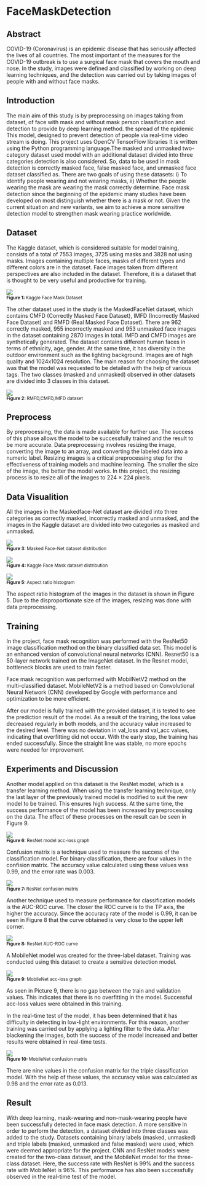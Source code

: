 # FaceMaskDetection
## Abstract
COVID-19 (Coronavirus) is an epidemic disease that has seriously affected the lives of all countries. The most important of the measures for the 
COVID-19 outbreak is to use a surgical face mask that covers the mouth and nose. In the study, images were defined and classified by working on 
deep learning techniques, and the detection was carried out by taking images of people with and without face masks.
## Introduction
The main aim of this study is by preprocessing on images taking from dataset, of face with mask and without mask person classification and detection to provide by deep learning method. the spread of the epidemic This model, designed to prevent detection of people via real-time video stream is doing. This project uses OpenCV TensorFlow libraries It is written using the Python programming language.The masked and unmasked two-category dataset used model with an additional dataset divided into three categories.detection is also considered. So, data to be used in mask detection is correctly masked face, false masked face, and unmasked face dataset classified as.
There are two goals of using these datasets:
i) To identify people wearing and not wearing masks,
ii) Whether the people wearing the mask are wearing the mask correctly determine.
Face mask detection since the beginning of the epidemic many studies have been developed on most distinguish whether there is a mask or not. Given the current situation and new variants, we aim to achieve a more sensitive detection model to strengthen mask wearing practice worldwide.
## Dataset
The Kaggle dataset, which is considered suitable for model training, consists of a total of 7553 images, 3725 using masks and 3828 not using masks. Images containing multiple faces, masks of different types and different colors are in the dataset. Face images taken from different perspectives are also included in the dataset. Therefore, it is a dataset that is thought to be very useful and productive for training.

<img src="https://user-images.githubusercontent.com/60175396/125008103-72ac9400-e06a-11eb-9eec-bafae68864be.png"><br>
<sub><b>Figure 1: </b> Kaggle Face Mask Dataset </sub><br>

The other dataset used in the study is the MaskedFaceNet dataset, which contains CMFD (Correctly Masked Face Dataset), IMFD (Incorrectly Masked Face Dataset) and RMFD (Real Masked Face Dataset). There are 962 correctly masked, 955 incorrectly masked and 953 unmasked face images in the dataset containing 2870 images in total. IMFD and CMFD images are synthetically generated. The dataset contains different human faces in terms of ethnicity, age, gender. At the same time, it has diversity in the outdoor environment such as the lighting background. Images are of high quality and 1024x1024 resolution. The main reason for choosing the dataset was that the model was requested to be detailed with the help of various tags. The two classes (masked and unmasked) observed in other datasets are divided into 3 classes in this dataset.

<img src="https://user-images.githubusercontent.com/60175396/125008373-10a05e80-e06b-11eb-835e-81249e85a256.png"><br>
<sub><b>Figure 2: </b> RMFD,CMFD,IMFD dataset </sub><br>

## Preprocess
By preprocessing, the data is made available for further use. The success of this phase allows the model to be successfully trained and the result to be more accurate. Data preprocessing involves resizing the image, converting the image to an array, and converting the labeled data into a numeric label. Resizing images is a critical preprocessing step for the effectiveness of training models and machine learning. The smaller the size of the image, the better the model works. In this project, the resizing process is to resize all of the images to 224 × 224 pixels.
## Data Visualition
All the images in the Maskedface-Net dataset are divided into three categories as correctly masked, incorrectly masked and unmasked, and the images in the Kaggle dataset are divided into two categories as masked and unmasked.


<img src="https://user-images.githubusercontent.com/60175396/125008636-91f7f100-e06b-11eb-8a64-efa0e71d96e4.png"><br>
<sub><b>Figure 3: </b> Masked Face-Net dataset distribution </sub><br>

<img src="https://user-images.githubusercontent.com/60175396/125008788-ec914d00-e06b-11eb-9dd9-86aac63ff182.png"><br>
<sub><b>Figure 4: </b> Kaggle Face Mask dataset distribution </sub><br>

<img src="https://user-images.githubusercontent.com/60175396/125008868-1480b080-e06c-11eb-9668-c71a04dcbae6.png"><br>
<sub><b>Figure 5: </b> Aspect ratio histogram </sub><br>

The aspect ratio histogram of the images in the dataset is shown in Figure 5. Due to the disproportionate size of the images, resizing was done with data preprocessing.

## Training
In the project, face mask recognition was performed with the ResNet50 image classification method on the binary classified data set. This model is an enhanced version of convolutional neural networks (CNN). Resnet50 is a 50-layer network trained on the ImageNet dataset. In the Resnet model, bottleneck blocks are used to train faster.

Face mask recognition was performed with MobilNetV2 method on the multi-classified dataset. MobileNetV2 is a method based on Convolutional Neural Network (CNN) developed by Google with performance and optimization to be more efficient.

After our model is fully trained with the provided dataset, it is tested to see the prediction result of the model. As a result of the training, the loss value decreased regularly in both models, and the accuracy value increased to the desired level. There was no deviation in val_loss and val_acc values, indicating that overfitting did not occur. With the early stop, the training has ended successfully. Since the straight line was stable, no more epochs were needed for improvement.

## Experiments and Discussion
Another model applied on this dataset is the ResNet model, which is a transfer learning method. When using the transfer learning technique, only the last layer of the previously trained model is modified to suit the new model to be trained. This ensures high success. At the same time, the success performance of the model has been increased by preprocessing on the data. The effect of these processes on the result can be seen in Figure 9.

<img src="https://user-images.githubusercontent.com/60175396/125008972-4e51b700-e06c-11eb-897b-ce350abb1096.png"><br>
<sub><b>Figure 6: </b> ResNet model acc-loss graph </sub><br>

Confusion matrix is a technique used to measure the success of the classification model. For binary classification, there are four values in the confision matrix. The accuracy value calculated using these values was 0.99, and the error rate was 0.003.

<img src="https://user-images.githubusercontent.com/60175396/125009057-7b9e6500-e06c-11eb-8b8b-58e542da7869.png"><br>
<sub><b>Figure 7: </b> ResNet confusion matris </sub><br>

Another technique used to measure performance for classification models is the AUC-ROC curve. The closer the ROC curve is to the TP axis, the higher the accuracy. Since the accuracy rate of the model is 0.99, it can be seen in Figure 8 that the curve obtained is very close to the upper left corner.

<img src="https://user-images.githubusercontent.com/60175396/125009169-a983a980-e06c-11eb-8b31-a0c3c8e2df0e.png"><br>
<sub><b>Figure 8: </b> ResNet AUC-ROC curve </sub><br>

A MobileNet model was created for the three-label dataset. Training was conducted using this dataset to create a sensitive detection model.

<img src="https://user-images.githubusercontent.com/60175396/125009305-f798ad00-e06c-11eb-87d2-f4522b31ee7d.png"><br>
<sub><b>Figure 9: </b> MobileNet acc-loss graph </sub><br>

As seen in Picture 9, there is no gap between the train and validation values. This indicates that there is no overfitting in the model. Successful acc-loss values were obtained in this training.

In the real-time test of the model, it has been determined that it has difficulty in detecting in low-light environments. For this reason, another training was carried out by applying a lighting filter to the data. After blackening the images, both the success of the model increased and better results were obtained in real-time tests.


<img src="https://user-images.githubusercontent.com/60175396/125009414-3169b380-e06d-11eb-9c8f-be3b4e8b0e68.png"><br>
<sub><b>Figure 10: </b> MobileNet confusion matris </sub><br>

There are nine values in the confusion matrix for the triple classification model. With the help of these values, the accuracy value was calculated as 0.98 and the error rate as 0.013.

## Result
With deep learning, mask-wearing and non-mask-wearing people have been successfully detected in face mask detection. A more sensitive
In order to perform the detection, a dataset divided into three classes was added to the study. Datasets containing binary labels (masked, unmasked) and triple labels (masked, unmasked and false masked) were used, which were deemed appropriate for the project. CNN and ResNet models were created for the two-class dataset, and the MobileNet model for the three-class dataset. Here, the success rate with ResNet is 99% and the success rate with MobileNet is 96%. This performance has also been successfully observed in the real-time test of the model.
